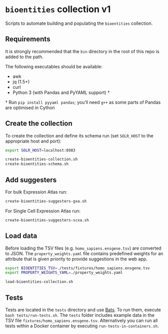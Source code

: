 # `bioentities` collection v1

Scripts to automate building and populating the `bioentities` collection.

## Requirements
It is strongly recommended that the `bin` directory in the root of this repo is
added to the path.

The following executables should be available:
- awk
- jq (1.5+)
- curl
- Python 3 (with Pandas and PyYAML support) †

† Run `pip install pyyaml pandas`; you’ll need `g++` as some parts of Pandas
are optimised in Cython

## Create the collection
To create the collection and define its schema run (set `SOLR_HOST` to the
appropriate host and port):

```bash
export SOLR_HOST=localhost:8983

create-bioentities-collection.sh
create-bioentities-schema.sh
```

## Add suggesters
For bulk Expression Atlas run:
```bash
create-bioentities-suggesters-gxa.sh
```

For Single Cell Expression Atlas run:
```bash
create-bioentities-suggesters-scxa.sh
```

## Load data
Before loading the TSV files (e.g. `homo_sapiens.ensgene.tsv`) are converted to
JSON. The `property_weights.yaml` file contains predefined weights for an
attribute that is given priority to provide suggestions in the web app.

```bash
export BIOENTITIES_TSV=./tests/fixtures/homo_sapiens.ensgene.tsv
export PROPERTY_WEIGHTS_YAML=./property_weights.yaml

load-bioentities-collection.sh
```

## Tests
Tests are located in the `tests` directory and use
[Bats](https://github.com/sstephenson/bats). To run them, execute
`bash tests/run-tests.sh`. The `tests` folder includes example data in the TSV
file `fixtures/homo_sapiens.ensgene.tsv`. Alternatively you can run all tests
within a Docker container by executing `run-tests-in-containers.sh`.
